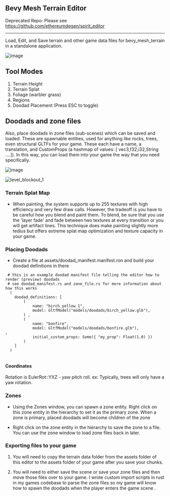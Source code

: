 ## Bevy Mesh Terrain Editor 

Deprecated Repo:  Please see https://github.com/ethereumdegen/spirit_editor

---


Load, Edit, and Save terrain and other game data files for bevy_mesh_terrain in a standalone application.

![image](https://github.com/ethereumdegen/bevy_mesh_terrain_editor/assets/6249263/9e32f8a0-e513-4ee0-8b4b-3e4d73ab8608)



## Tool Modes 
1. Terrain Height
2. Terrain Splat
3. Foliage (warbler grass)
4. Regions
5. Doodad Placement (Press ESC to toggle) 


## Doodads and zone files 
 
Also, place doodads in zone files (sub-scenes) which can be saved and loaded.  These are spawnable entities, used for anything like rocks, trees, even structural GLTFs for your game.  These each have a name, a translation, and CustomProps (a hashmap of values: [ vec3,f32,i32,String ....]).  In this way, you can load them into your game the way that you need specifically.    

![image](https://github.com/ethereumdegen/bevy_mesh_terrain_editor/assets/6249263/cfea97c5-b73a-4a54-9e27-e1f0a5c36229)

![level_blockout_1](https://github.com/ethereumdegen/bevy_mesh_terrain_editor/assets/6249263/63988249-0758-4518-a51c-b0c6a25bf2b4)


### Terrain Splat Map
 
- When painting, the system supports up to 255 textures with high efficiency and very few draw calls. However, the tradeoff is you have to be careful how you blend and paint them.  To blend, be sure that you use the 'layer fade' and fade between two textures at every transition or you will get artifact lines.  This technique does make painting slightly more tedius but offers extreme splat map optimization and texture capacity in your game. 

 


### Placing Doodads 

 - Create a file at assets/doodad_manifest.manifest.ron  and build your doodad definitions in there 

```
 # this is an example doodad manifest file telling the editor how to render (preview) doodads 
 # see doodad_manifest.rs and zone_file.rs for more information about how this works 
  (
    doodad_definitions: [
        (
            name: "birch_yellow_1",
            model: GltfModel("models/doodads/birch_yellow.glb"),
        ) ,
        (
            name: "bonfire",
            model: GltfModel("models/doodads/bonfire.glb"),            ,
            initial_custom_props: Some({ "my_prop": Float(1.0) })
        ) 
    ]
  )


```

#### Coordinates 

Rotation is   EulerRot::YXZ  - yaw pitch roll. 
ex: Typically, trees will only have a yaw rotation. 



### Zones 

- Using the Zones window, you can spawn a zone entity.  Right click on this zone entity in the hierarchy to set it as the primary zone.  When a zone is primary, placed doodads will become children of the zone


- Right click on the zone entity in the hierarchy to save the zone to a file.  You can use the zone window to load zone files back in later.  


### Exporting files to your game 

1. You will need to copy the terrain data folder from the assets folder of this editor to the assets folder of your game after you save your chunks.

2. You will need to either save the scene or save your zone files and then move those files over to your game.  I wrote custom import scripts in rust in my games codebase to parse the zone files so my game will know how to spawn the doodads when the player enters the game scene . 







